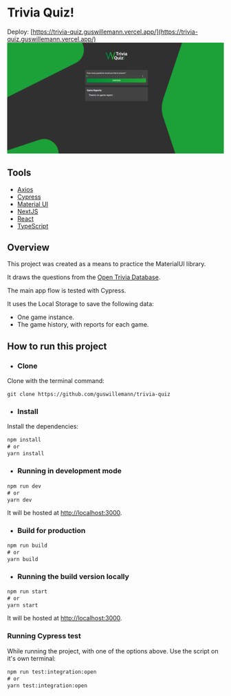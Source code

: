 # Trivia Quiz!

Deploy: [https://trivia-quiz.guswillemann.vercel.app/](https://trivia-quiz.guswillemann.vercel.app/)
![Trivia Quiz!](/.github/trivia-quiz.png)

## Tools
- [Axios](https://axios-http.com/)
- [Cypress](https://www.cypress.io/)
- [Material UI](https://material-ui.com/)
- [NextJS](https://nextjs.org/)
- [React](https://reactjs.org/)
- [TypeScript](https://www.typescriptlang.org/)

## Overview

This project was created as a means to practice the MaterialUI library.

It draws the questions from the [Open Trivia Database](https://opentdb.com/).

The main app flow is tested with Cypress.

It uses the Local Storage to save the following data:
- One game instance.
- The game history, with reports for each game.

## How to run this project

- ### Clone
Clone with the terminal command:

    git clone https://github.com/guswillemann/trivia-quiz

- ### Install
Install the dependencies:

```
npm install
# or
yarn install
```

- ### Running in development mode

```
npm run dev
# or
yarn dev
```

It will be hosted at [http://localhost:3000](http://localhost:3000).

- ### Build for production

```
npm run build
# or
yarn build
```

- ### Running the build version locally

```
npm run start
# or
yarn start
```

It will be hosted at [http://localhost:3000](http://localhost:3000).

### Running Cypress test

While running the project, with one of the options above. Use the script on it's own terminal:
```
npm run test:integration:open
# or
yarn test:integration:open
```
